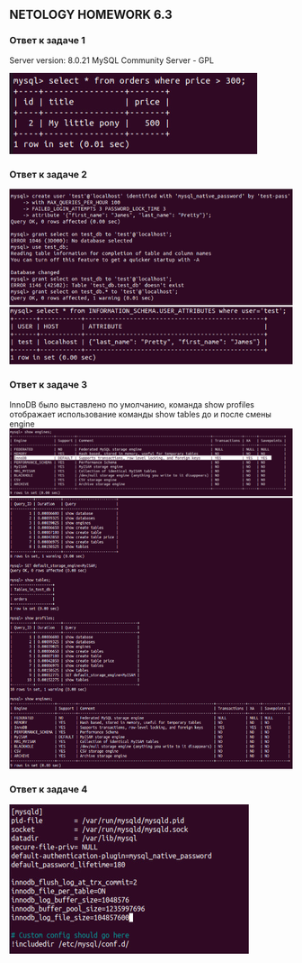 ## NETOLOGY HOMEWORK 6.3

### Ответ к задаче 1

Server version:		8.0.21 MySQL Community Server - GPL  

![подпункт 1](https://raw.githubusercontent.com/Evgeniy-Nikolskiy/netology-homework/main/sql/hw63/assets/631.jpg)

### Ответ к задаче 2
![подпункт 1](https://raw.githubusercontent.com/Evgeniy-Nikolskiy/netology-homework/main/sql/hw63/assets/6321.jpg)  
![подпункт 1](https://raw.githubusercontent.com/Evgeniy-Nikolskiy/netology-homework/main/sql/hw63/assets/6322.jpg)  

### Ответ к задаче 3
InnoDB было выставлено по умолчанию, команда show profiles отображает использование команды show tables до и после смены engine  
![подпункт 1](https://raw.githubusercontent.com/Evgeniy-Nikolskiy/netology-homework/main/sql/hw63/assets/6331.jpg)
![подпункт 1](https://raw.githubusercontent.com/Evgeniy-Nikolskiy/netology-homework/main/sql/hw63/assets/6332.jpg)

### Ответ к задаче 4

![подпункт 1](https://raw.githubusercontent.com/Evgeniy-Nikolskiy/netology-homework/main/sql/hw63/assets/6341.jpg)